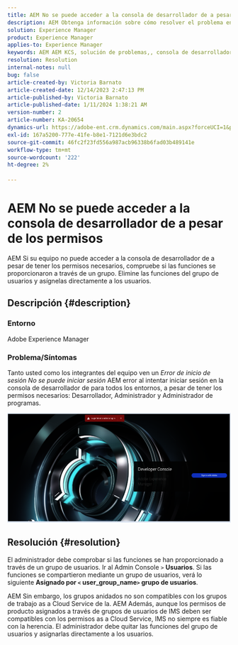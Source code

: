 ```yaml
---
title: AEM No se puede acceder a la consola de desarrollador de a pesar de los permisos
description: AEM Obtenga información sobre cómo resolver el problema en el que no puede acceder a la consola de desarrollador de ni siquiera con permisos de. Compruebe si las funciones se proporcionan a través de un grupo de usuarios.
solution: Experience Manager
product: Experience Manager
applies-to: Experience Manager
keywords: AEM AEM KCS, solución de problemas,, consola de desarrollador de, Adobe Experience Manager, acceso, permisos, grupos de usuarios
resolution: Resolution
internal-notes: null
bug: false
article-created-by: Victoria Barnato
article-created-date: 12/14/2023 2:47:13 PM
article-published-by: Victoria Barnato
article-published-date: 1/11/2024 1:38:21 AM
version-number: 2
article-number: KA-20654
dynamics-url: https://adobe-ent.crm.dynamics.com/main.aspx?forceUCI=1&pagetype=entityrecord&etn=knowledgearticle&id=6c7e48a6-8f9a-ee11-be37-6045bd006b25
exl-id: 167a5200-777e-41fe-b8e1-7121d6e3bdc2
source-git-commit: 46fc2f23fd556a987acb96338b6fad03b489141e
workflow-type: tm+mt
source-wordcount: '222'
ht-degree: 2%

---
```


# AEM No se puede acceder a la consola de desarrollador de a pesar de los permisos


AEM Si su equipo no puede acceder a la consola de desarrollador de a pesar de tener los permisos necesarios, compruebe si las funciones se proporcionaron a través de un grupo. Elimine las funciones del grupo de usuarios y asígnelas directamente a los usuarios.

## Descripción {#description}


### Entorno

Adobe Experience Manager

### Problema/Síntomas

Tanto usted como los integrantes del equipo ven un *Error de inicio de sesión No se puede iniciar sesión* AEM error al intentar iniciar sesión en la consola de desarrollador de para todos los entornos, a pesar de tener los permisos necesarios: Desarrollador, Administrador y Administrador de programas.



![](assets/___6d7e48a6-8f9a-ee11-be37-6045bd006b25___.png)


## Resolución {#resolution}


El administrador debe comprobar si las funciones se han proporcionado a través de un grupo de usuarios. Ir al Admin Console `>`  <b>Usuarios</b>. Si las funciones se compartieron mediante un grupo de usuarios, verá lo siguiente <b>Asignado por `<` user_group_name`>`  grupo de usuarios</b>.

AEM Sin embargo, los grupos anidados no son compatibles con los grupos de trabajo as a Cloud Service de la. AEM Además, aunque los permisos de producto asignados a través de grupos de usuarios de IMS deben ser compatibles con los permisos as a Cloud Service, IMS no siempre es fiable con la herencia. El administrador debe quitar las funciones del grupo de usuarios y asignarlas directamente a los usuarios.
